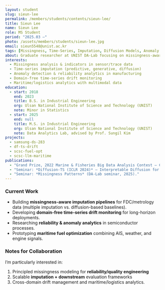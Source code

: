 ```yaml
---
layout: student
slug: sieun-lee
permalink: /members/students/contents/sieun-lee/
title: Sieun Lee
name: Sieun Lee
role: MS Student
period: "2025.03 —"
photo: /assets/members/students/sieun-lee.jpg
email: sieun5548@unist.ac.kr
tags: [Missingness, Time-Series, Imputation, Diffusion Models, Anomaly Detection, Manufacturing AI]
about: Graduate researcher at UNIST DA-Lab focusing on missingness-aware time-series modeling (imputation, diffusion, anomaly detection) for semiconductor reliability and maritime analytics.
interests:
  - Missingness analysis & indicators in sensor/trace data
  - Time-series imputation (predictive, generative, diffusion)
  - Anomaly detection & reliability analytics in manufacturing
  - Domain-free time-series drift monitoring
  - Maritime/logistics analytics with multimodal data
education:
  - start: 2018
    end: 2023
    title: B.S. in Industrial Engineering
    org: Ulsan National Institute of Science and Technology (UNIST)
    note: Minor in Statistics
  - start: 2025
    end: null
    title: M.S. in Industrial Engineering
    org: Ulsan National Institute of Science and Technology (UNIST)
    note: Data Analytics Lab, advised by Prof. Sungil Kim
projects:
  - samsung-ds-283
  - df-ts-drift
  - scsc-fuel-opt
  - scsc-llm-maritime
publications:
  - "Grand Prize, 2022 Marine & Fisheries Big Data Analysis Contest — CO₂ reduction & cost-optimized routing via ML."
  - "Seminar: *Diffusion-TS (ICLR 2024)* — Interpretable Diffusion for General Time Series Generation."
  - "Seminar: *Missingness Patterns* (DA-Lab seminar, 2025)."
---
```


### Current Work
- Building **missingness-aware imputation pipelines** for FDC/metrology data (multiple imputation vs. diffusion-based baselines).
- Developing **domain-free time-series drift monitoring** for long-horizon deployments.
- Researching **reliability & anomaly analytics** in semiconductor processes.
- Prototyping **maritime fuel optimization** combining AIS, weather, and engine signals.

### Notes for Collaboration
I’m particularly interested in:
1. Principled missingness modeling for **reliability/quality engineering**  
2. Scalable **imputation + downstream** evaluation frameworks  
3. Cross-domain drift management and maritime/logistics analytics.
